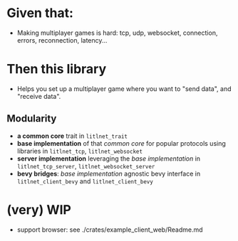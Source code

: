 # Given that:

- Making multiplayer games is hard: tcp, udp, websocket, connection, errors, reconnection, latency...

# Then this library

- Helps you set up a multiplayer game where you want to "send data", and "receive data".

## Modularity

- **a common core** trait in `litlnet_trait`
- **base implementation** of that *common core* for popular protocols using libraries in `litlnet_tcp`, `litlnet_websocket`
- **server implementation** leveraging the *base implementation* in `litlnet_tcp_server`, `litlnet_websocket_server`
- **bevy bridges**: *base implementation* agnostic bevy interface in `litlnet_client_bevy` and `litlnet_client_bevy`


# (very) WIP

- support browser: see ./crates/example_client_web/Readme.md